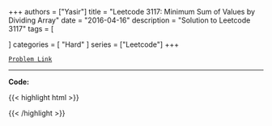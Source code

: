 
+++
authors = ["Yasir"]
title = "Leetcode 3117: Minimum Sum of Values by Dividing Array"
date = "2016-04-16"
description = "Solution to Leetcode 3117"
tags = [
    
]
categories = [
    "Hard"
]
series = ["Leetcode"]
+++



[`Problem Link`](https://leetcode.com/problems/minimum-sum-of-values-by-dividing-array/description/)

---

**Code:**

{{< highlight html >}}

{{< /highlight >}}

